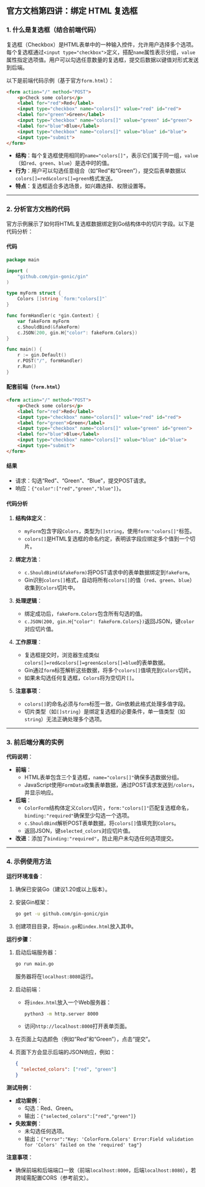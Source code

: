 ## 官方文档第四讲：绑定 HTML 复选框

### 1. 什么是复选框（结合前端代码）

复选框（Checkbox）是HTML表单中的一种输入控件，允许用户选择多个选项。每个复选框通过`<input type="checkbox">`定义，搭配`name`属性表示分组，`value`属性指定选项值。用户可以勾选任意数量的复选框，提交后数据以键值对形式发送到后端。

以下是前端代码示例（基于官方`form.html`）：

```html
<form action="/" method="POST">
    <p>Check some colors</p>
    <label for="red">Red</label>
    <input type="checkbox" name="colors[]" value="red" id="red">
    <label for="green">Green</label>
    <input type="checkbox" name="colors[]" value="green" id="green">
    <label for="blue">Blue</label>
    <input type="checkbox" name="colors[]" value="blue" id="blue">
    <input type="submit">
</form>
```

- **结构**：每个复选框使用相同的`name="colors[]"`，表示它们属于同一组，`value`（如`red`、`green`、`blue`）是选中时的值。
- **行为**：用户可以勾选任意组合（如“Red”和“Green”），提交后表单数据以`colors[]=red&colors[]=green`格式发送。
- **特点**：复选框适合多选场景，如兴趣选择、权限设置等。

---

### 2. 分析官方文档的代码

官方示例展示了如何将HTML复选框数据绑定到Go结构体中的切片字段。以下是代码分析：

#### 代码

```go
package main

import (
    "github.com/gin-gonic/gin"
)

type myForm struct {
    Colors []string `form:"colors[]"`
}

func formHandler(c *gin.Context) {
    var fakeForm myForm
    c.ShouldBind(&fakeForm)
    c.JSON(200, gin.H{"color": fakeForm.Colors})
}

func main() {
    r := gin.Default()
    r.POST("/", formHandler)
    r.Run()
}
```

#### 配套前端（`form.html`）

```html
<form action="/" method="POST">
    <p>Check some colors</p>
    <label for="red">Red</label>
    <input type="checkbox" name="colors[]" value="red" id="red">
    <label for="green">Green</label>
    <input type="checkbox" name="colors[]" value="green" id="green">
    <label for="blue">Blue</label>
    <input type="checkbox" name="colors[]" value="blue" id="blue">
    <input type="submit">
</form>
```

#### 结果

- 请求：勾选“Red”、“Green”、“Blue”，提交POST请求。
- 响应：`{"color":["red","green","blue"]}`。

#### 代码分析

1. **结构体定义**：
   
   - `myForm`包含字段`Colors`，类型为`[]string`，使用`form:"colors[]"`标签。
   - `colors[]`是HTML复选框的命名约定，表明该字段应绑定多个值到一个切片。

2. **绑定方法**：
   
   - `c.ShouldBind(&fakeForm)`将POST请求中的表单数据绑定到`fakeForm`。
   - Gin识别`colors[]`格式，自动将所有`colors[]`的值（`red`、`green`、`blue`）收集到`Colors`切片中。

3. **处理逻辑**：
   
   - 绑定成功后，`fakeForm.Colors`包含所有勾选的值。
   - `c.JSON(200, gin.H{"color": fakeForm.Colors})`返回JSON，键`color`对应切片值。

4. **工作原理**：
   
   - 复选框提交时，浏览器生成类似`colors[]=red&colors[]=green&colors[]=blue`的表单数据。
   - Gin通过`form`标签解析这些数据，将多个`colors[]`值填充到`Colors`切片。
   - 如果未勾选任何复选框，`Colors`将为空切片`[]`。

5. **注意事项**：
   
   - `colors[]`的命名必须与`form`标签一致，Gin依赖此格式处理多值字段。
   - 切片类型（如`[]string`）是绑定复选框的必要条件，单一值类型（如`string`）无法正确处理多个选项。

---

### 3. 前后端分离的实例

**代码说明**：

- **前端**：
  - HTML表单包含三个复选框，`name="colors[]"`确保多选数据分组。
  - JavaScript使用`FormData`收集表单数据，通过POST请求发送到`/colors`，并显示响应。
- **后端**：
  - `ColorForm`结构体定义`Colors`切片，`form:"colors[]"`匹配复选框命名，`binding:"required"`确保至少勾选一个选项。
  - `c.ShouldBind`解析POST表单数据，将`colors[]`值填充到`Colors`。
  - 返回JSON，键`selected_colors`对应切片值。
- **改进**：添加了`binding:"required"`，防止用户未勾选任何选项提交。

---

### 4. 示例使用方法

**运行环境准备**：

1. 确保已安装Go（建议1.20或以上版本）。

2. 安装Gin框架：
   
   ```bash
   go get -u github.com/gin-gonic/gin
   ```

3. 创建项目目录，将`main.go`和`index.html`放入其中。

**运行步骤**：

1. 启动后端服务器：
   
   ```bash
   go run main.go
   ```
   
   服务器将在`localhost:8080`运行。

2. 启动前端：
   
   - 将`index.html`放入一个Web服务器：
     
     ```bash
     python3 -m http.server 8000
     ```
   
   - 访问`http://localhost:8000`打开表单页面。

3. 在页面上勾选颜色（例如“Red”和“Green”），点击“提交”。

4. 页面下方会显示后端的JSON响应，例如：
   
   ```json
   {
     "selected_colors": ["red", "green"]
   }
   ```

**测试用例**：

- **成功案例**：
  - 勾选：Red、Green。
  - 输出：`{"selected_colors":["red","green"]}`
- **失败案例**：
  - 未勾选任何选项。
  - 输出：`{"error":"Key: 'ColorForm.Colors' Error:Field validation for 'Colors' failed on the 'required' tag"}`

**注意事项**：

- 确保前端和后端端口一致（前端`localhost:8000`，后端`localhost:8080`），若跨域需配置CORS（参考前文）。
  
  